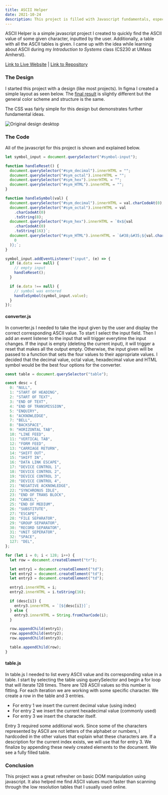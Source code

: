 ```yaml
---
title: ASCII Helper
date: 2021-10-24
description: This project is filled with Javascript fundamentals, especially working with the DOM. This was one of my very first projects working with javascript.
---
```


ASCII Helper is a simple javascript project I created to quickly find the ASCII value of some given character, inputted by the user. Additionally, a table with all the ASCII tables is given. I came up with the idea while learning about ASCII during my _Introduction to Systems_ class (CS230 at UMass Amherst).

[Link to Live Website](https://ascii-helper.netlify.app) | [Link to Repository](https://github.com/joepetrillo/ascii-helper)

### The Design

I started this project with a design (like most projects). In figma I created a simple layout as seen below. The [final result](https://ascii-helper.netlify.app) is slightly different but the general color scheme and structure is the same.

The CSS was fairly simple for this design but demonstrates further fundamental ideas.

![Original design desktop](../../assets/img/ascii-design.png)

### The Code

All of the javascript for this project is shown and explained below.

```js
let symbol_input = document.querySelector("#symbol-input");

function handleReset() {
  document.querySelector("#sym_decimal").innerHTML = "";
  document.querySelector("#sym_octal").innerHTML = "";
  document.querySelector("#sym_hex").innerHTML = "";
  document.querySelector("#sym_HTML").innerHTML = "";
}

function handleSymbol(val) {
  document.querySelector("#sym_decimal").innerHTML = val.charCodeAt(0);
  document.querySelector("#sym_octal").innerHTML = val
    .charCodeAt(0)
    .toString(8);
  document.querySelector("#sym_hex").innerHTML = `0x${val
    .charCodeAt(0)
    .toString(16)}`;
  document.querySelector("#sym_HTML").innerHTML = `&#38;&#35;${val.charCodeAt(
    0
  )};`;
}

symbol_input.addEventListener("input", (e) => {
  if (e.data === null) {
    // empty input
    handleReset();
  }

  if (e.data !== null) {
    // symbol was entered
    handleSymbol(symbol_input.value);
  }
});
```

#### converter.js

In converter.js I needed to take the input given by the user and display the correct corresponding ASCII value. To start I select the input field. Then I add an event listener to the input that will trigger everytime the input changes. If the input is empty (deleting the current input), it will trigger a reset that makes all the output empty. Otherwise, the input given will be passed to a function that sets the four values to their appropriate values. I decided that the decimal value, octal value, hexadecimal value and HTML symbol would be the best four options for the converter.

```js
const table = document.querySelector("table");

const desc = {
  0: "NULL",
  1: "START OF HEADING",
  2: "START OF TEXT",
  3: "END OF TEXT",
  4: "END OF TRANSMISSION",
  5: "ENQUIRY",
  6: "ACKNOWLEDGE",
  7: "BELL",
  8: "BACKSPACE",
  9: "HORIZONTAL TAB",
  10: "LINE FEED",
  11: "VERTICAL TAB",
  12: "FORM FEED",
  13: "CARRIAGE RETURN",
  14: "SHIFT OUT",
  15: "SHIFT IN",
  16: "DATA LINK ESCAPE",
  17: "DEVICE CONTROL 1",
  18: "DEVICE CONTROL 2",
  19: "DEVICE CONTROL 3",
  20: "DEVICE CONTROL 4",
  21: "NEGATIVE ACKNOWLEDGE",
  22: "SYNCHRONUS IDLE",
  23: "END OF TRANS BLOCK",
  24: "CANCEL",
  25: "END OF MEDIUM",
  26: "SUBSTITUTE",
  27: "ESCAPE",
  28: "FILE SEPARATOR",
  29: "GROUP SEPARATOR",
  30: "RECORD SEPARATOR",
  31: "UNIT SEPERATOR",
  32: "SPACE",
  127: "DEL",
};

for (let i = 0; i < 128; i++) {
  let row = document.createElement("tr");

  let entry1 = document.createElement("td");
  let entry2 = document.createElement("td");
  let entry3 = document.createElement("td");

  entry1.innerHTML = i;
  entry2.innerHTML = i.toString(16);

  if (desc[i]) {
    entry3.innerHTML = `[${desc[i]}]`;
  } else {
    entry3.innerHTML = String.fromCharCode(i);
  }

  row.appendChild(entry1);
  row.appendChild(entry2);
  row.appendChild(entry3);

  table.appendChild(row);
}
```

#### table.js

In table.js I needed to list every ASCII value and its corresponding value in a table. I start by selecting the table using querySelector and begin a for loop that will iterate 128 times. There are 128 ASCII values so this number is fitting. For each iteration we are working with some specific character. We create a row in the table and 3 entries.

- For entry 1 we insert the current decimal value (using index)
- For entry 2 we insert the current hexadecimal value (commonly used)
- For entry 3 we insert the character itself.

Entry 3 required some additional work. Since some of the characters represented by ASCII are not letters of the alphabet or numbers, I hardcoded in the other values that explain what these characters are. If a description for the current index exists, we will use that for entry 3. We finalize by appending these newly created elements to the document. We see a fully filled table.

### Conclusion

This project was a great refresher on basic DOM manipulation using javascript. It also helped me find ASCII values much faster than scanning through the low resolution tables that I usually used online.
